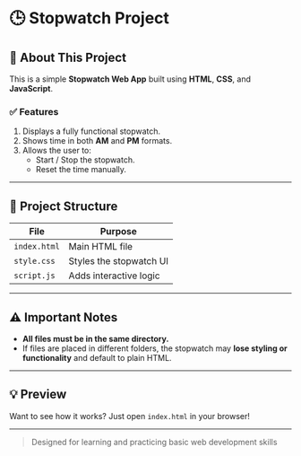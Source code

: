 # 🕒 Stopwatch Project

## 📖 About This Project

This is a simple **Stopwatch Web App** built using **HTML**, **CSS**, and **JavaScript**.

### ✅ Features

1. Displays a fully functional stopwatch.
2. Shows time in both **AM** and **PM** formats.
3. Allows the user to:
   - Start / Stop the stopwatch.
   - Reset the time manually.

---

## 📁 Project Structure

| File         | Purpose                 |
|--------------|-------------------------|
| `index.html` | Main HTML file          |
| `style.css`  | Styles the stopwatch UI |
| `script.js`  | Adds interactive logic  |

---

## ⚠️ Important Notes

- **All files must be in the same directory.**
- If files are placed in different folders, the stopwatch may **lose styling or functionality** and default to plain HTML.

---

## 💡 Preview

Want to see how it works? Just open `index.html` in your browser!

---

> Designed for learning and practicing basic web development skills 
